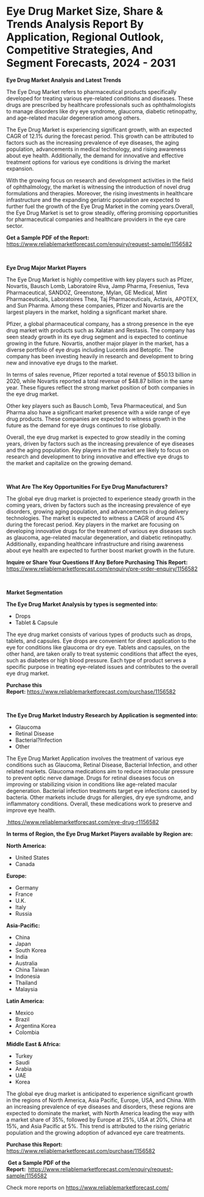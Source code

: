 <p><h1>Eye Drug Market Size, Share & Trends Analysis Report By Application, Regional Outlook, Competitive Strategies, And Segment Forecasts, 2024 - 2031</h1></p><p><strong>Eye Drug Market Analysis and Latest Trends</strong></p>
<p><p>The Eye Drug Market refers to pharmaceutical products specifically developed for treating various eye-related conditions and diseases. These drugs are prescribed by healthcare professionals such as ophthalmologists to manage disorders like dry eye syndrome, glaucoma, diabetic retinopathy, and age-related macular degeneration among others.</p><p>The Eye Drug Market is experiencing significant growth, with an expected CAGR of 12.1% during the forecast period. This growth can be attributed to factors such as the increasing prevalence of eye diseases, the aging population, advancements in medical technology, and rising awareness about eye health. Additionally, the demand for innovative and effective treatment options for various eye conditions is driving the market expansion.</p><p>With the growing focus on research and development activities in the field of ophthalmology, the market is witnessing the introduction of novel drug formulations and therapies. Moreover, the rising investments in healthcare infrastructure and the expanding geriatric population are expected to further fuel the growth of the Eye Drug Market in the coming years.Overall, the Eye Drug Market is set to grow steadily, offering promising opportunities for pharmaceutical companies and healthcare providers in the eye care sector.</p></p>
<p><strong>Get a Sample PDF of the Report:&nbsp;</strong> <a href="https://www.reliablemarketforecast.com/enquiry/request-sample/1156582">https://www.reliablemarketforecast.com/enquiry/request-sample/1156582</a></p>
<p>&nbsp;</p>
<p><strong>Eye Drug Major Market Players</strong></p>
<p><p>The Eye Drug Market is highly competitive with key players such as Pfizer, Novartis, Bausch Lomb, Laboratoire Riva, Jamp Pharma, Fresenius, Teva Pharmaceutical, SANDOZ, Greenstone, Mylan, GE Medical, Mint Pharmaceuticals, Laboratoires Thea, Taj Pharmaceuticals, Actavis, APOTEX, and Sun Pharma. Among these companies, Pfizer and Novartis are the largest players in the market, holding a significant market share.</p><p>Pfizer, a global pharmaceutical company, has a strong presence in the eye drug market with products such as Xalatan and Restasis. The company has seen steady growth in its eye drug segment and is expected to continue growing in the future. Novartis, another major player in the market, has a diverse portfolio of eye drugs including Lucentis and Betoptic. The company has been investing heavily in research and development to bring new and innovative eye drugs to the market.</p><p>In terms of sales revenue, Pfizer reported a total revenue of $50.13 billion in 2020, while Novartis reported a total revenue of $48.87 billion in the same year. These figures reflect the strong market position of both companies in the eye drug market.</p><p>Other key players such as Bausch Lomb, Teva Pharmaceutical, and Sun Pharma also have a significant market presence with a wide range of eye drug products. These companies are expected to witness growth in the future as the demand for eye drugs continues to rise globally.</p><p>Overall, the eye drug market is expected to grow steadily in the coming years, driven by factors such as the increasing prevalence of eye diseases and the aging population. Key players in the market are likely to focus on research and development to bring innovative and effective eye drugs to the market and capitalize on the growing demand.</p></p>
<p>&nbsp;</p>
<p><strong>What Are The Key Opportunities For Eye Drug Manufacturers?</strong></p>
<p><p>The global eye drug market is projected to experience steady growth in the coming years, driven by factors such as the increasing prevalence of eye disorders, growing aging population, and advancements in drug delivery technologies. The market is expected to witness a CAGR of around 4% during the forecast period. Key players in the market are focusing on developing innovative drugs for the treatment of various eye diseases such as glaucoma, age-related macular degeneration, and diabetic retinopathy. Additionally, expanding healthcare infrastructure and rising awareness about eye health are expected to further boost market growth in the future.</p></p>
<p><strong>Inquire or Share Your Questions If Any Before Purchasing This Report:</strong> <a href="https://www.reliablemarketforecast.com/enquiry/pre-order-enquiry/1156582">https://www.reliablemarketforecast.com/enquiry/pre-order-enquiry/1156582</a></p>
<p>&nbsp;</p>
<p><strong>Market Segmentation</strong></p>
<p><strong>The Eye Drug Market Analysis by types is segmented into:</strong></p>
<p><ul><li>Drops</li><li>Tablet & Capsule</li></ul></p>
<p><p>The eye drug market consists of various types of products such as drops, tablets, and capsules. Eye drops are convenient for direct application to the eye for conditions like glaucoma or dry eye. Tablets and capsules, on the other hand, are taken orally to treat systemic conditions that affect the eyes, such as diabetes or high blood pressure. Each type of product serves a specific purpose in treating eye-related issues and contributes to the overall eye drug market.</p></p>
<p><strong>Purchase this Report:&nbsp;</strong><a href="https://www.reliablemarketforecast.com/purchase/1156582">https://www.reliablemarketforecast.com/purchase/1156582</a></p>
<p>&nbsp;</p>
<p><strong>The Eye Drug Market Industry Research by Application is segmented into:</strong></p>
<p><ul><li>Glaucoma</li><li>Retinal Disease</li><li>Bacterial?Infection</li><li>Other</li></ul></p>
<p><p>The Eye Drug Market Application involves the treatment of various eye conditions such as Glaucoma, Retinal Disease, Bacterial Infection, and other related markets. Glaucoma medications aim to reduce intraocular pressure to prevent optic nerve damage. Drugs for retinal diseases focus on improving or stabilizing vision in conditions like age-related macular degeneration. Bacterial infection treatments target eye infections caused by bacteria. Other markets include drugs for allergies, dry eye syndrome, and inflammatory conditions. Overall, these medications work to preserve and improve eye health.</p></p>
<p><a href="https://www.reliablemarketforecast.com/eye-drug-r1156582">&nbsp;https://www.reliablemarketforecast.com/eye-drug-r1156582</a></p>
<p><strong>In terms of Region, the Eye Drug Market Players available by Region are:</strong></p>
<p>
    <p> <strong> North America: </strong>
        <ul>
            <li>United States</li>
            <li>Canada</li>
        </ul>
        </p> 
    <p> <strong> Europe: </strong>
        <ul>
            <li>Germany</li>
            <li>France</li>
            <li>U.K.</li>
            <li>Italy</li>
            <li>Russia</li>
        </ul>
        </p> 
    <p> <strong> Asia-Pacific: </strong>
        <ul>
            <li>China</li>
            <li>Japan</li>
            <li>South Korea</li>
            <li>India</li>
            <li>Australia</li>
            <li>China Taiwan</li>
            <li>Indonesia</li>
            <li>Thailand</li>
            <li>Malaysia</li>
        </ul>
        </p> 
    <p> <strong> Latin America: </strong>
        <ul>
            <li>Mexico</li>
            <li>Brazil</li>
            <li>Argentina Korea</li>
            <li>Colombia</li>
        </ul>
        </p> 
    <p> <strong> Middle East & Africa: </strong>
        <ul>
            <li>Turkey</li>
            <li>Saudi</li>
            <li>Arabia</li>
            <li>UAE</li>
            <li>Korea</li>
        </ul>
    </p>
    </p>
<p><p>The global eye drug market is anticipated to experience significant growth in the regions of North America, Asia Pacific, Europe, USA, and China. With an increasing prevalence of eye diseases and disorders, these regions are expected to dominate the market, with North America leading the way with a market share of 35%, followed by Europe at 25%, USA at 20%, China at 15%, and Asia Pacific at 5%. This trend is attributed to the rising geriatric population and the growing adoption of advanced eye care treatments.</p></p>
<p><strong>Purchase this Report: </strong><a href="https://www.reliablemarketforecast.com/purchase/1156582">https://www.reliablemarketforecast.com/purchase/1156582</a></p>
<p>&nbsp;<strong>Get a Sample PDF of the Report:&nbsp;&nbsp;</strong><a href="https://www.reliablemarketforecast.com/enquiry/request-sample/1156582">https://www.reliablemarketforecast.com/enquiry/request-sample/1156582</a></p>
<p><strong></strong></p>
<p>Check more reports on <a href="https://www.reliablemarketforecast.com/">https://www.reliablemarketforecast.com/</a></p>